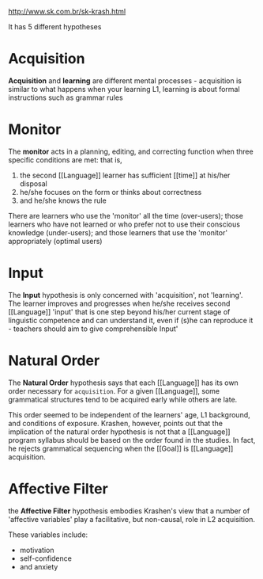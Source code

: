 http://www.sk.com.br/sk-krash.html

It has 5 different hypotheses

# Acquisition

**Acquisition** and **learning** are different mental processes - acquisition is similar to what happens when your learning L1, learning is about formal instructions such as grammar rules

# Monitor

The **monitor** acts in a planning, editing, and correcting function when three specific conditions are met: that is,

1. the second [[Language]] learner has sufficient [[time]] at his/her disposal
2. he/she focuses on the form or thinks about correctness
3. and he/she knows the rule

There are learners who use the 'monitor' all the time (over-users); those learners who have not learned or who prefer not to use their conscious knowledge (under-users); and those learners that use the 'monitor' appropriately (optimal users)

# Input

The **Input** hypothesis is only concerned with 'acquisition', not 'learning'. The learner improves and progresses when he/she receives second [[Language]] 'input' that is one step beyond his/her current stage of linguistic competence and can understand it, even if (s)he can reproduce it - teachers should aim to give comprehensible Input' 

# Natural Order

The **Natural Order** hypothesis says that each [[Language]] has its own order necessary for `acquisition`. For a given [[Language]], some grammatical structures tend to be acquired early while others are late.

This order seemed to be independent of the learners' age, L1 background, and conditions of exposure. Krashen, however, points out that the implication of the natural order hypothesis is not that a [[Language]] program syllabus should be based on the order found in the studies. In fact, he rejects grammatical sequencing when the [[Goal]] is [[Language]] acquisition.

# Affective Filter

the **Affective Filter** hypothesis embodies Krashen's view that a number of 'affective variables' play a facilitative, but non-causal, role in L2 acquisition.

These variables include:
- motivation
- self-confidence
- and anxiety